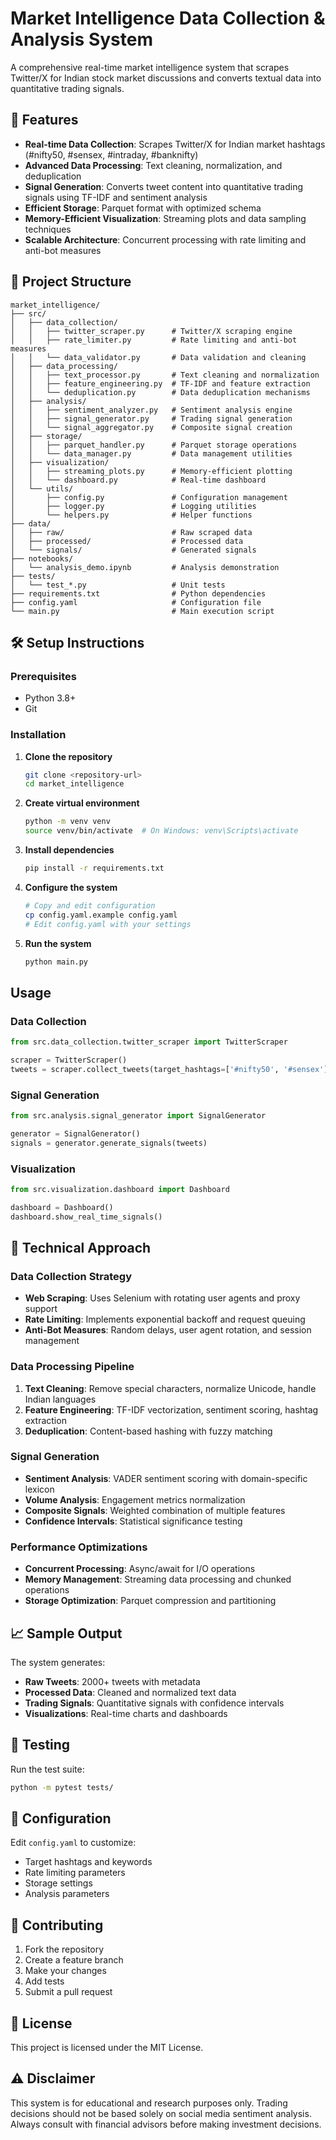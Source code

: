 # Market Intelligence Data Collection & Analysis System

A comprehensive real-time market intelligence system that scrapes Twitter/X for Indian stock market discussions and converts textual data into quantitative trading signals.

## 🚀 Features

- **Real-time Data Collection**: Scrapes Twitter/X for Indian market hashtags (#nifty50, #sensex, #intraday, #banknifty)
- **Advanced Data Processing**: Text cleaning, normalization, and deduplication
- **Signal Generation**: Converts tweet content into quantitative trading signals using TF-IDF and sentiment analysis
- **Efficient Storage**: Parquet format with optimized schema
- **Memory-Efficient Visualization**: Streaming plots and data sampling techniques
- **Scalable Architecture**: Concurrent processing with rate limiting and anti-bot measures

## 📁 Project Structure

```
market_intelligence/
├── src/
│   ├── data_collection/
│   │   ├── twitter_scraper.py      # Twitter/X scraping engine
│   │   ├── rate_limiter.py         # Rate limiting and anti-bot measures
│   │   └── data_validator.py       # Data validation and cleaning
│   ├── data_processing/
│   │   ├── text_processor.py       # Text cleaning and normalization
│   │   ├── feature_engineering.py  # TF-IDF and feature extraction
│   │   └── deduplication.py        # Data deduplication mechanisms
│   ├── analysis/
│   │   ├── sentiment_analyzer.py   # Sentiment analysis engine
│   │   ├── signal_generator.py     # Trading signal generation
│   │   └── signal_aggregator.py    # Composite signal creation
│   ├── storage/
│   │   ├── parquet_handler.py      # Parquet storage operations
│   │   └── data_manager.py         # Data management utilities
│   ├── visualization/
│   │   ├── streaming_plots.py      # Memory-efficient plotting
│   │   └── dashboard.py            # Real-time dashboard
│   └── utils/
│       ├── config.py               # Configuration management
│       ├── logger.py               # Logging utilities
│       └── helpers.py              # Helper functions
├── data/
│   ├── raw/                        # Raw scraped data
│   ├── processed/                  # Processed data
│   └── signals/                    # Generated signals
├── notebooks/
│   └── analysis_demo.ipynb         # Analysis demonstration
├── tests/
│   └── test_*.py                   # Unit tests
├── requirements.txt                # Python dependencies
├── config.yaml                     # Configuration file
└── main.py                         # Main execution script
```

## 🛠️ Setup Instructions

### Prerequisites
- Python 3.8+
- Git

### Installation

1. **Clone the repository**
   ```bash
   git clone <repository-url>
   cd market_intelligence
   ```

2. **Create virtual environment**
   ```bash
   python -m venv venv
   source venv/bin/activate  # On Windows: venv\Scripts\activate
   ```

3. **Install dependencies**
   ```bash
   pip install -r requirements.txt
   ```

4. **Configure the system**
   ```bash
   # Copy and edit configuration
   cp config.yaml.example config.yaml
   # Edit config.yaml with your settings
   ```

5. **Run the system**
   ```bash
   python main.py
   ```

##  Usage

### Data Collection
```python
from src.data_collection.twitter_scraper import TwitterScraper

scraper = TwitterScraper()
tweets = scraper.collect_tweets(target_hashtags=['#nifty50', '#sensex'])
```

### Signal Generation
```python
from src.analysis.signal_generator import SignalGenerator

generator = SignalGenerator()
signals = generator.generate_signals(tweets)
```

### Visualization
```python
from src.visualization.dashboard import Dashboard

dashboard = Dashboard()
dashboard.show_real_time_signals()
```

## 🔧 Technical Approach

### Data Collection Strategy
- **Web Scraping**: Uses Selenium with rotating user agents and proxy support
- **Rate Limiting**: Implements exponential backoff and request queuing
- **Anti-Bot Measures**: Random delays, user agent rotation, and session management

### Data Processing Pipeline
1. **Text Cleaning**: Remove special characters, normalize Unicode, handle Indian languages
2. **Feature Engineering**: TF-IDF vectorization, sentiment scoring, hashtag extraction
3. **Deduplication**: Content-based hashing with fuzzy matching

### Signal Generation
- **Sentiment Analysis**: VADER sentiment scoring with domain-specific lexicon
- **Volume Analysis**: Engagement metrics normalization
- **Composite Signals**: Weighted combination of multiple features
- **Confidence Intervals**: Statistical significance testing

### Performance Optimizations
- **Concurrent Processing**: Async/await for I/O operations
- **Memory Management**: Streaming data processing and chunked operations
- **Storage Optimization**: Parquet compression and partitioning

## 📈 Sample Output

The system generates:
- **Raw Tweets**: 2000+ tweets with metadata
- **Processed Data**: Cleaned and normalized text data
- **Trading Signals**: Quantitative signals with confidence intervals
- **Visualizations**: Real-time charts and dashboards

## 🧪 Testing

Run the test suite:
```bash
python -m pytest tests/
```

## 📝 Configuration

Edit `config.yaml` to customize:
- Target hashtags and keywords
- Rate limiting parameters
- Storage settings
- Analysis parameters

## 🤝 Contributing

1. Fork the repository
2. Create a feature branch
3. Make your changes
4. Add tests
5. Submit a pull request

## 📄 License

This project is licensed under the MIT License.

## ⚠️ Disclaimer

This system is for educational and research purposes only. Trading decisions should not be based solely on social media sentiment analysis. Always consult with financial advisors before making investment decisions.
